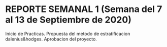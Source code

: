 # REPORTE SEMANAL 1 (Semana del 7 al 13 de Septiembre de 2020)

Inicio de Practicas.
Propuesta del metodo de estratificacion dalenius&hodges.
Aprobacion del proyecto.
